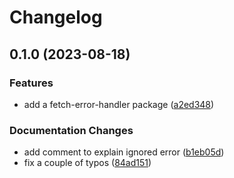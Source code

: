 # Changelog

## 0.1.0 (2023-08-18)


### Features

* add a fetch-error-handler package ([a2ed348](https://github.com/Financial-Times/dotcom-reliability-kit/commit/a2ed3489cbc5363e84d16b7c5b33554f837788fa))


### Documentation Changes

* add comment to explain ignored error ([b1eb05d](https://github.com/Financial-Times/dotcom-reliability-kit/commit/b1eb05d8ca1b70932ce0deef919f80d0ebc1ee2d))
* fix a couple of typos ([84ad151](https://github.com/Financial-Times/dotcom-reliability-kit/commit/84ad151a95542c5085a2c16006ecc425b500784d))
